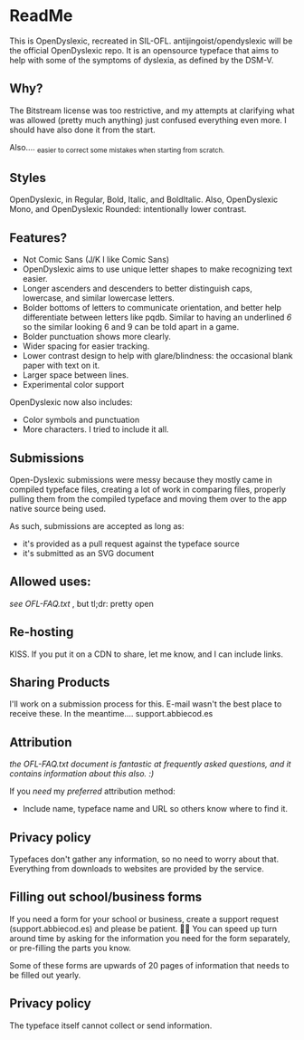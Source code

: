 # ReadMe

This is OpenDyslexic, recreated in SIL-OFL. antijingoist/opendyslexic will be the official OpenDyslexic repo. It is an opensource typeface that aims to help with some of the symptoms of dyslexia, as defined by the DSM-V. 

## Why?

The Bitstream license was too restrictive, and my attempts at clarifying what was allowed (pretty much anything) just confused everything even  more. I should have also done it from the start. 

Also.... <sub>easier to correct some mistakes when starting from scratch.</sub>

## Styles

OpenDyslexic, in Regular, Bold, Italic, and BoldItalic. Also, OpenDyslexic Mono, and OpenDyslexic Rounded: intentionally lower contrast.

## Features?

* Not Comic Sans (J/K I like Comic Sans)
* OpenDyslexic aims to use unique letter shapes to make recognizing text easier. 
* Longer ascenders and descenders to better distinguish caps, lowercase, and similar lowercase letters.
* Bolder bottoms of letters to communicate orientation, and better help differentiate between letters like pqdb. Similar to having an underlined _6_ so the similar looking 6 and 9 can be told apart in a game.
* Bolder punctuation shows more clearly.
* Wider spacing for easier tracking.
* Lower contrast design to help with glare/blindness: the occasional blank paper with text on it.
* Larger space between lines.
* Experimental color support

OpenDyslexic now also includes:

* Color symbols and punctuation 
* More characters. I tried to include it all. 
 
## Submissions

Open-Dyslexic submissions were messy because they mostly came in compiled typeface files, creating a lot of work in comparing files, properly pulling them from the compiled typeface and moving them over to the app native source being used.

As such, submissions are accepted as long as:
* it's provided as a pull request against the typeface source
* it's submitted as an SVG document

## Allowed uses:

_see OFL-FAQ.txt_ , but tl;dr: pretty open

## Re-hosting

KISS. If you put it on a CDN to share, let me know, and I can include links.

## Sharing Products

I'll work on a submission process for this. E-mail wasn't the best place to receive these. In the meantime.... support.abbiecod.es

## Attribution

_the OFL-FAQ.txt document is fantastic at frequently asked questions, and it contains information about this also. :)_

If you _need_ my *preferred* attribution method: 

 * Include name, typeface name and URL so others know where to find it.

## Privacy policy

Typefaces don't gather any information, so no need to worry about that.
Everything from downloads to websites are provided by the service.

## Filling out school/business forms

If you need a form for your school or business, create a support request (support.abbiecod.es) and please be patient. 🤞🏼 You can speed up turn around time by asking for the information you need for the form separately, or pre-filling the parts you know.

Some of these forms are upwards of 20 pages of information that needs to be filled out yearly.

## Privacy policy

The typeface itself cannot collect or send information. 
